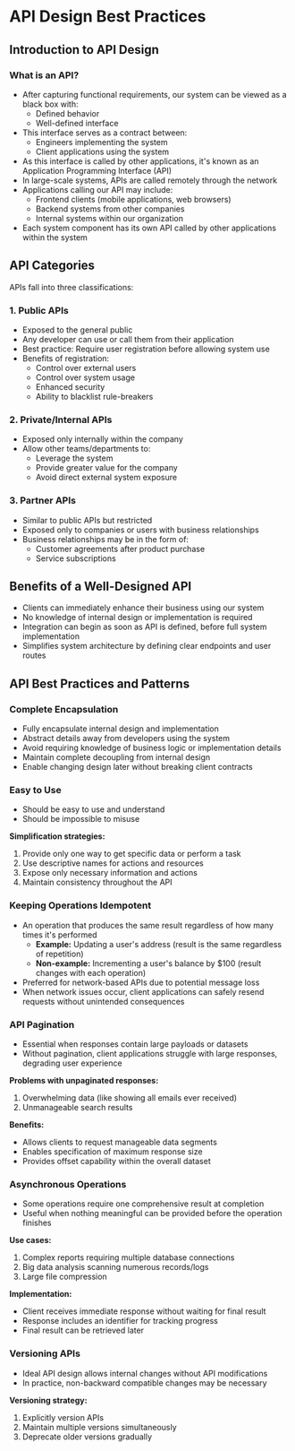 # API Design Best Practices

## Introduction to API Design

### What is an API?
- After capturing functional requirements, our system can be viewed as a black box with:
  - Defined behavior
  - Well-defined interface
- This interface serves as a contract between:
  - Engineers implementing the system
  - Client applications using the system
- As this interface is called by other applications, it's known as an Application Programming Interface (API)
- In large-scale systems, APIs are called remotely through the network
- Applications calling our API may include:
  - Frontend clients (mobile applications, web browsers)
  - Backend systems from other companies
  - Internal systems within our organization
- Each system component has its own API called by other applications within the system

## API Categories

APIs fall into three classifications:

### 1. Public APIs
- Exposed to the general public
- Any developer can use or call them from their application
- Best practice: Require user registration before allowing system use
- Benefits of registration:
  - Control over external users
  - Control over system usage
  - Enhanced security
  - Ability to blacklist rule-breakers

### 2. Private/Internal APIs
- Exposed only internally within the company
- Allow other teams/departments to:
  - Leverage the system
  - Provide greater value for the company
  - Avoid direct external system exposure

### 3. Partner APIs
- Similar to public APIs but restricted
- Exposed only to companies or users with business relationships
- Business relationships may be in the form of:
  - Customer agreements after product purchase
  - Service subscriptions

## Benefits of a Well-Designed API
- Clients can immediately enhance their business using our system
- No knowledge of internal design or implementation is required
- Integration can begin as soon as API is defined, before full system implementation
- Simplifies system architecture by defining clear endpoints and user routes

## API Best Practices and Patterns

### Complete Encapsulation
- Fully encapsulate internal design and implementation
- Abstract details away from developers using the system
- Avoid requiring knowledge of business logic or implementation details
- Maintain complete decoupling from internal design
- Enable changing design later without breaking client contracts

### Easy to Use
- Should be easy to use and understand
- Should be impossible to misuse

**Simplification strategies:**
1. Provide only one way to get specific data or perform a task
2. Use descriptive names for actions and resources
3. Expose only necessary information and actions
4. Maintain consistency throughout the API

### Keeping Operations Idempotent
- An operation that produces the same result regardless of how many times it's performed
  - **Example:** Updating a user's address (result is the same regardless of repetition)
  - **Non-example:** Incrementing a user's balance by $100 (result changes with each operation)
- Preferred for network-based APIs due to potential message loss
- When network issues occur, client applications can safely resend requests without unintended consequences

### API Pagination
- Essential when responses contain large payloads or datasets
- Without pagination, client applications struggle with large responses, degrading user experience

**Problems with unpaginated responses:**
1. Overwhelming data (like showing all emails ever received)
2. Unmanageable search results

**Benefits:**
- Allows clients to request manageable data segments
- Enables specification of maximum response size
- Provides offset capability within the overall dataset

### Asynchronous Operations
- Some operations require one comprehensive result at completion
- Useful when nothing meaningful can be provided before the operation finishes

**Use cases:**
1. Complex reports requiring multiple database connections
2. Big data analysis scanning numerous records/logs
3. Large file compression

**Implementation:**
- Client receives immediate response without waiting for final result
- Response includes an identifier for tracking progress
- Final result can be retrieved later

### Versioning APIs
- Ideal API design allows internal changes without API modifications
- In practice, non-backward compatible changes may be necessary

**Versioning strategy:**
1. Explicitly version APIs
2. Maintain multiple versions simultaneously
3. Deprecate older versions gradually
